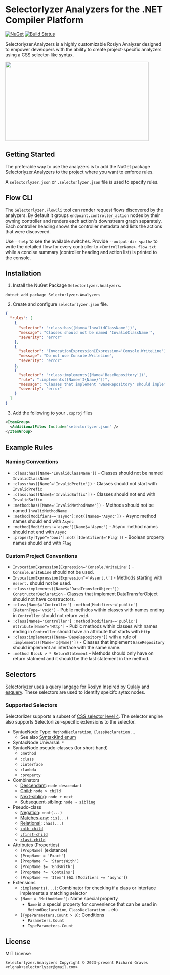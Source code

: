 # Selectorlyzer Analyzers for the .NET Compiler Platform

[![NuGet](https://img.shields.io/nuget/v/Selectorlyzer.Analyzers.svg)](https://www.nuget.org/packages/Selectorlyzer.Analyzers)
[![Build Status](https://github.com/rlgnak/Selectorlyzer.Analyzers/actions/workflows/dotnet.yml/badge.svg)](https://github.com/rlgnak/Selectorlyzer.Analyzers/actions/workflows/dotnet.yml)

Selectorlyzer.Analyzers is a highly customizable Roslyn Analyzer designed to empower developers with the ability to create project-specific analyzers using a CSS selector-like syntax.

<img src="https://github.com/rlgnak/Selectorlyzer.Analyzers/assets/1643317/a56e8fef-1e42-47b4-acbf-7be884f91d6f" width="453" height="250">

## Getting Started

The preferable way to use the analyzers is to add the NuGet package Selectorlyzer.Analyzers to the project where you want to enforce rules.

A `selectorlyzer.json` or `.selectorlyzer.json` file is used to specify rules.

## Flow CLI

The `Selectorlyzer.FlowCli` tool can render request flows discovered by the analyzers. By default it groups `endpoint.controller_action` nodes by their owning controller and renders each action's downstream graph separately. Each controller heading shows the controller metadata and lists the actions that were discovered.

Use `--help` to see the available switches. Provide `--output-dir <path>` to write the detailed flow for every controller to `<ControllerName>.flow.txt` while a concise summary (controller heading and action list) is printed to the console.

## Installation

1. Install the NuGet Package `Selectorlyzer.Analyzers`.

```console
dotnet add package Selectorlyzer.Analyzers
```

2. Create and configure `selectorlyzer.json` file.

```json
{
  "rules": [
    {
      "selector": ":class:has([Name='InvalidClassName'])",
      "message": "Classes should not be named 'InvalidClassName'",
      "severity": "error"
    },
    {
      "selector": "InvocationExpression[Expression='Console.WriteLine']",
      "message": "Do not use Console.WriteLine",
      "severity": "error"
    },
    {
      "selector": ":class:implements([Name='BaseRepository'])",
      "rule": ":implements([Name='I{Name}'])",
      "message": "Classes that implement 'BaseRepository' should implement an interface with the same name.",
      "severity": "error"
    }
  ]
}
```

3. Add the following to your `.csproj` files
```xml
<ItemGroup>
  <AdditionalFiles Include="selectorlyzer.json" />
</ItemGroup>
```

## Example Rules

### Naming Conventions

* `:class:has([Name='InvalidClassName'])` - Classes should not be named `InvalidClassName`
* `:class:has([Name^='InvalidPrefix'])` - Classes should not start with `InvalidPrefix`
* `:class:has([Name$='InvalidSuffix'])` - Classes should not end with `InvalidSuffix`
* `:method:has([Name='InvalidMethodName'])` - Methods should not be named `InvalidMethodName`
* `:method[Modifiers~='async']:not([Name$='Async'])` - Async method names should end with `Async`
* `:method[Modifiers~='async'][Name$='Async']` - Async method names should not end with `Async`
* `:property[Type^='bool']:not([Identifier$='Flag'])` - Boolean property names should end with `Flag`

### Custom Project Conventions

* `InvocationExpression[Expression='Console.WriteLine']` - `Console.WriteLine` should not be used.
* `InvocationExpression[Expression^='Assert.\']` - Methods starting with `Assert.` should not be used.
* `:class:implements([Name$='DataTransferObject']) ConstructorDeclaration` - Classes that implement DataTransferObject should not have constructors.
* `:class[Name$='Controller'] :method[Modifiers~='public'][ReturnType='void']` - Public methdos within classes with names ending in `Controller` should not return `void`.
* `:class[Name$='Controller'] :method[Modifiers~='public'] Attribute[Name^='Http']` - Public methods within classes with names ending in `Controller` should have an attribute that starts with `Http`
* `:class:implements([Name='BaseRepository'])` with a rule of `:implements([Name='I{Name}'])` - Classes that implement `BaseRepository` should implement an interface with the same name.
* `:method Block > * ReturnStatement` - Methods should only have on return statment and it should be the last statement in the method.


## Selectors 

Selectorlyzer uses a query langage for Roslyn Inspired by [Qulaly](https://github.com/mayuki/Qulaly) and [esquery](https://github.com/estools/esquery). These selectors are used to identify speicifc sytax nodes.

### Supported Selectors

Selectorlizer supports a subset of [CSS selector level 4](https://www.w3.org/TR/selectors-4/). The selector engine also supports Selectorlizer-specific extensions to the selector.

- SyntaxNode Type: `MethodDeclaration`, `ClassDeclaration` ... 
    - See also [SyntaxKind enum](https://docs.microsoft.com/en-us/dotnet/api/microsoft.codeanalysis.csharp.syntaxkind?view=roslyn-dotnet)
- SyntaxNode Univarsal: `*`
- SyntaxNode pseudo-classes (for short-hand)
    - `:method`
    - `:class`
    - `:interface`
    - `:lambda`
    - `:property`
- Combinators
    - [Descendant](https://www.w3.org/TR/selectors-4/#descendant-combinators): `node descendant`
    - [Child](https://www.w3.org/TR/selectors-4/#child-combinators): `node > child`
    - [Next-sibling](https://www.w3.org/TR/selectors-4/#adjacent-sibling-combinators): `node + next`
    - [Subsequent-sibling](https://www.w3.org/TR/selectors-4/#general-sibling-combinators): `node ~ sibling`
- Pseudo-class
    - [Negation](https://www.w3.org/TR/selectors-4/#negation): `:not(...)`
    - [Matches-any](https://www.w3.org/TR/selectors-4/#matches): `:is(...)`
    - [Relational](https://www.w3.org/TR/selectors-4/#relational): `:has(...)`
    - [`:nth-child`](https://www.w3.org/TR/selectors-4/#the-nth-child-pseudo)
    - [`:first-child`](https://www.w3.org/TR/selectors-4/#the-first-child-pseudo)
    - [`:last-child`](https://www.w3.org/TR/selectors-4/#the-last-child-pseudo)
- Attributes (Properties)
    - `[PropName]` (existance)
    - `[PropName = 'Exact']`
    - `[PropName ^= 'StartsWith']`
    - `[PropName $= 'EndsWith']`
    - `[PropName *= 'Contains']`
    - `[PropName ~= 'Item']` (ex. `[Modifiers ~= 'async']`)
- Extensions
    - `:implements(...)`: Combinator for checking if a class or interface implements a matching selector
    - `[Name = 'MethodName']`: Name special property
        - `Name` is a special property for convenience that can be used in `MethodDeclaration`, `ClassDeclaration` ... etc
    - `[TypeParameters.Count > 0]`: Conditions
        - `Parameters.Count`
        - `TypeParameters.Count`

## License
MIT License
```
Selectorlyzer.Analyzers Copyright © 2023-present Richard Graves <rlgnak+selectorlyzer@gmail.com>
```